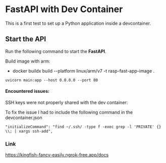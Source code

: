 # FastAPI with Dev Container

This is a first test to set up a Python application inside a devcontainer. 

## Start the API

Run the following command to start the __FastAPI__. 

Build image with arm:
- docker buildx build --platform linux/arm/v7 -t rasp-fast-app-image . 


```
uvicorn main:app --host 0.0.0.0 --port 80
```
#### Encountered issues: 

SSH keys were not properly shared with the dev container:

To fix the issue I had to include the following command in the devcontainer.json

```
"initializeCommand": "find ~/.ssh/ -type f -exec grep -l 'PRIVATE' {} \\; | xargs ssh-add",
```
### Link 
https://kingfish-fancy-easily.ngrok-free.app/docs
